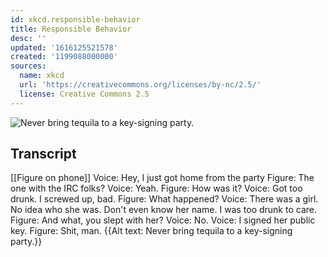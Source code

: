 ```yaml
---
id: xkcd.responsible-behavior
title: Responsible Behavior
desc: ''
updated: '1616125521578'
created: '1199088000000'
sources:
  name: xkcd
  url: 'https://creativecommons.org/licenses/by-nc/2.5/'
  license: Creative Commons 2.5
---
```

![Never bring tequila to a key-signing party.](https://imgs.xkcd.com/comics/responsible_behavior.png)

## Transcript
[[Figure on phone]]
Voice: Hey, I just got home from the party
Figure: The one with the IRC folks?
Voice: Yeah.
Figure: How was it?
Voice: Got too drunk. I screwed up, bad.
Figure: What happened?
Voice: There was a girl. No idea who she was. Don't even know her name. I was too drunk to care.
Figure: And what, you slept with her?
Voice: No.
Voice: I signed her public key.
Figure: Shit, man.
{{Alt text: Never bring tequila to a key-signing party.}}
